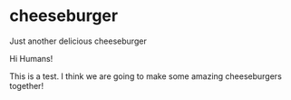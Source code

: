 # cheeseburger
Just another delicious cheeseburger

Hi Humans!

This is a test. I think we are going to make some amazing cheeseburgers together!
